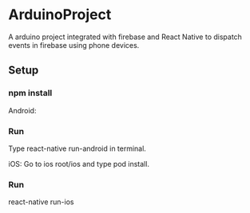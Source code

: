 # ArduinoProject
A arduino project integrated with firebase and React Native to dispatch events in firebase using phone devices.

## Setup

### npm install 

Android:

### Run
Type react-native run-android in terminal.

iOS:
Go to ios root/ios and type pod install.
### Run 
react-native run-ios